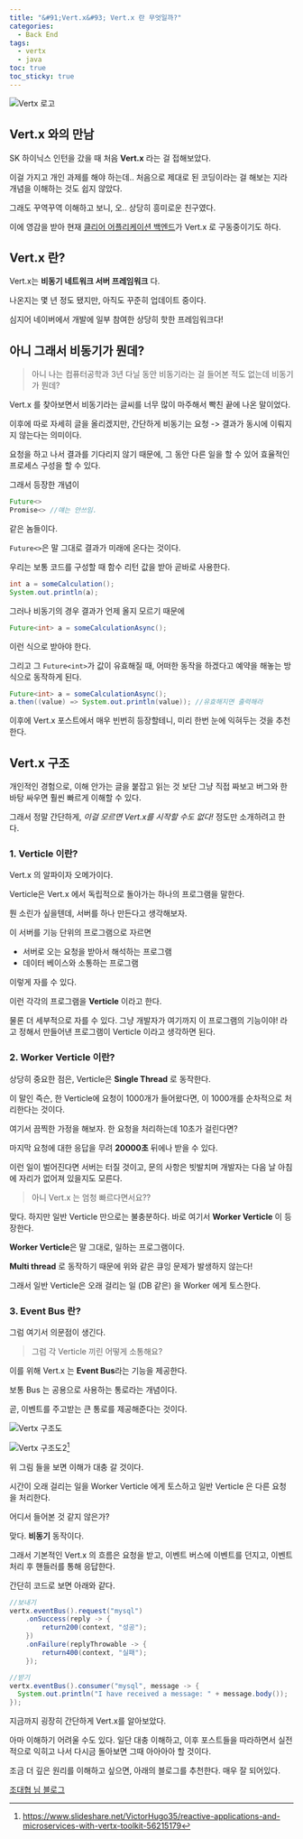 ```yaml
---
title: "&#91;Vert.x&#93; Vert.x 란 무엇일까?"
categories:
  - Back End
tags:
  - vertx
  - java
toc: true
toc_sticky: true
---
```


![Vertx 로고][1]

## Vert.x 와의 만남
SK 하이닉스 인턴을 갔을 때 처음 **Vert.x** 라는 걸 접해보았다.

이걸 가지고 개인 과제를 해야 하는데.. 처음으로 제대로 된 코딩이라는 걸 해보는 지라 개념을 이해하는 것도 쉽지 않았다.

그래도 꾸역꾸역 이해하고 보니, 오.. 상당히 흥미로운 친구였다.

이에 영감을 받아 현재 [클리어 어플리케이션 백엔드][2]가 Vert.x 로 구동중이기도 하다.

## Vert.x 란?

Vert.x는 **비동기 네트워크 서버 프레임워크** 다.

나온지는 몇 년 정도 됐지만, 아직도 꾸준히 업데이트 중이다.

심지어 네이버에서 개발에 일부 참여한 상당히 핫한 프레임워크다!

## 아니 그래서 비동기가 뭔데?

> 아니 나는 컴퓨터공학과 3년 다닐 동안 비동기라는 걸 들어본 적도 없는데 비동기가 뭔데?

Vert.x 를 찾아보면서 비동기라는 글씨를 너무 많이 마주해서 빡친 끝에 나온 말이었다.

이후에 따로 자세히 글을 올리겠지만, 간단하게 비동기는 요청 -> 결과가 동시에 이뤄지지 않는다는 의미이다.

요청을 하고 나서 결과를 기다리지 않기 때문에, 그 동안 다른 일을 할 수 있어 효율적인 프로세스 구성을 할 수 있다.

그래서 등장한 개념이
```java
Future<>
Promise<> //얘는 안쓰임.
```
같은 놈들이다.

`Future<>`은 말 그대로 결과가 미래에 온다는 것이다. 

우리는 보통 코드를 구성할 때 함수 리턴 값을 받아 곧바로 사용한다.
```java
int a = someCalculation();
System.out.println(a);
```
그러나 비동기의 경우 결과가 언제 올지 모르기 때문에
```java
Future<int> a = someCalculationAsync();
```
이런 식으로 받아야 한다.

그리고 그 `Future<int>`가 값이 유효해질 때, 어떠한 동작을 하겠다고 예약을 해놓는 방식으로 동작하게 된다.

```java
Future<int> a = someCalculationAsync();
a.then((value) => System.out.println(value)); //유효해지면 출력해라
```
이후에 Vert.x 포스트에서 매우 빈번히 등장할테니, 미리 한번 눈에 익혀두는 것을 추천한다.

## Vert.x 구조

개인적인 경험으로, 이해 안가는 글을 붙잡고 읽는 것 보단 그냥 직접 짜보고 버그와 한바탕 싸우면 훨씬 빠르게 이해할 수 있다.

그래서 정말 간단하게, *이걸 모르면 Vert.x를 시작할 수도 없다!* 정도만 소개하려고 한다. 

### 1. Verticle 이란?

Vert.x 의 알파이자 오메가이다.

Verticle은 Vert.x 에서 독립적으로 돌아가는 하나의 프로그램을 말한다.

뭔 소린가 싶을텐데, 서버를 하나 만든다고 생각해보자.

이 서버를 기능 단위의 프로그램으로 자르면 
- 서버로 오는 요청을 받아서 해석하는 프로그램
- 데이터 베이스와 소통하는 프로그램

이렇게 자를 수 있다.

이런 각각의 프로그램을 **Verticle** 이라고 한다. 

물론 더 세부적으로 자를 수 있다. 그냥 개발자가 여기까지 이 프로그램의 기능이야! 라고 정해서 만들어낸 프로그램이 Verticle 이라고 생각하면 된다.

### 2. Worker Verticle 이란?

상당히 중요한 점은, Verticle은 **Single Thread** 로 동작한다.

이 말인 즉슨, 한 Verticle에 요청이 1000개가 들어왔다면, 이 1000개를 순차적으로 처리한다는 것이다.

여기서 끔찍한 가정을 해보자. 한 요청을 처리하는데 10초가 걸린다면?

마지막 요청에 대한 응답을 무려 **20000초** 뒤에나 받을 수 있다.

이런 일이 벌어진다면 서버는 터질 것이고, 문의 사항은 빗발치며 개발자는 다음 날 아침에 자리가 없어져 있을지도 모른다.

> 아니 Vert.x 는 엄청 빠르다면서요??

맞다. 하지만 일반 Verticle 만으로는 불충분하다. 바로 여기서 **Worker Verticle** 이 등장한다.

**Worker Verticle**은 말 그대로, 일하는 프로그램이다. 

**Multi thread** 로 동작하기 때문에 위와 같은 큐잉 문제가 발생하지 않는다!

그래서 일반 Verticle은 오래 걸리는 일 (DB 같은) 을 Worker 에게 토스한다.

### 3. Event Bus 란?

그럼 여기서 의문점이 생긴다.

> 그럼 각 Verticle 끼린 어떻게 소통해요?

이를 위해 Vert.x 는 **Event Bus**라는 기능을 제공한다.

보통 Bus 는 공용으로 사용하는 통로라는 개념이다.

곧, 이벤트를 주고받는 큰 통로를 제공해준다는 것이다.

![Vertx 구조도][3]

![Vertx 구조도2][4][^1]

위 그림 들을 보면 이해가 대충 갈 것이다.

시간이 오래 걸리는 일을 Worker Verticle 에게 토스하고 일반 Verticle 은 다른 요청을 처리한다.

어디서 들어본 것 같지 않은가?

맞다. **비동기** 동작이다.

그래서 기본적인 Vert.x 의 흐름은 요청을 받고, 이벤트 버스에 이벤트를 던지고, 이벤트 처리 후 핸들러를 통해 응답한다.

간단히 코드로 보면 아래와 같다.

```java
//보내기
vertx.eventBus().request("mysql")
    .onSuccess(reply -> {
        return200(context, "성공");
    })
    .onFailure(replyThrowable -> {
        return400(context, "실패");
    });

//받기
vertx.eventBus().consumer("mysql", message -> {
  System.out.println("I have received a message: " + message.body());
});
```

지금까지 굉장히 간단하게 Vert.x를 알아보았다.

아마 이해하기 어려울 수도 있다. 일단 대충 이해하고, 이후 포스트들을 따라하면서 실전적으로 익히고 나서 다시금 돌아보면 그때 아아아아 할 것이다.

조금 더 깊은 원리를 이해하고 싶으면, 아래의 블로그를 추천한다. 매우 잘 되어있다.

[조대협 님 블로그][5]

[1]: https://upload.wikimedia.org/wikipedia/commons/thumb/c/c4/Vert.x_Logo.svg/1200px-Vert.x_Logo.svg.png
[2]: https://github.com/rntlqvnf/ClearApp_BE "clearApp_BE"
[3]: /assets/vertx/verticle_desc.png
[4]: /assets/vertx/vertx_arch.jpg
[5]: https://bcho.tistory.com/860

[^1]: https://www.slideshare.net/VictorHugo35/reactive-applications-and-microservices-with-vertx-toolkit-56215179